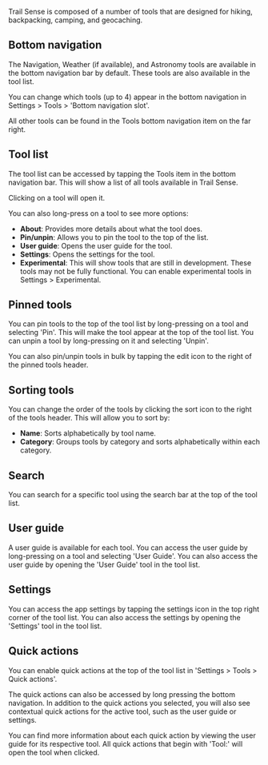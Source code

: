 Trail Sense is composed of a number of tools that are designed for hiking, backpacking, camping, and geocaching.

## Bottom navigation
The Navigation, Weather (if available), and Astronomy tools are available in the bottom navigation bar by default. These tools are also available in the tool list.

You can change which tools (up to 4) appear in the bottom navigation in Settings > Tools > 'Bottom navigation slot'.

All other tools can be found in the Tools bottom navigation item on the far right.

## Tool list
The tool list can be accessed by tapping the Tools item in the bottom navigation bar. This will show a list of all tools available in Trail Sense.

Clicking on a tool will open it.

You can also long-press on a tool to see more options:
- **About**: Provides more details about what the tool does.
- **Pin/unpin**: Allows you to pin the tool to the top of the list.
- **User guide**: Opens the user guide for the tool.
- **Settings**: Opens the settings for the tool.
- **Experimental**: This will show tools that are still in development. These tools may not be fully functional. You can enable experimental tools in Settings > Experimental.

## Pinned tools
You can pin tools to the top of the tool list by long-pressing on a tool and selecting 'Pin'. This will make the tool appear at the top of the tool list. You can unpin a tool by long-pressing on it and selecting 'Unpin'.

You can also pin/unpin tools in bulk by tapping the edit icon to the right of the pinned tools header.

## Sorting tools
You can change the order of the tools by clicking the sort icon to the right of the tools header. This will allow you to sort by:
- **Name**: Sorts alphabetically by tool name.
- **Category**: Groups tools by category and sorts alphabetically within each category.

## Search
You can search for a specific tool using the search bar at the top of the tool list. 

## User guide
A user guide is available for each tool. You can access the user guide by long-pressing on a tool and selecting 'User Guide'. You can also access the user guide by opening the 'User Guide' tool in the tool list.

## Settings
You can access the app settings by tapping the settings icon in the top right corner of the tool list. You can also access the settings by opening the 'Settings' tool in the tool list.

## Quick actions
You can enable quick actions at the top of the tool list in 'Settings > Tools > Quick actions'.

The quick actions can also be accessed by long pressing the bottom navigation. In addition to the quick actions you selected, you will also see contextual quick actions for the active tool, such as the user guide or settings.

You can find more information about each quick action by viewing the user guide for its respective tool. All quick actions that begin with 'Tool:' will open the tool when clicked.